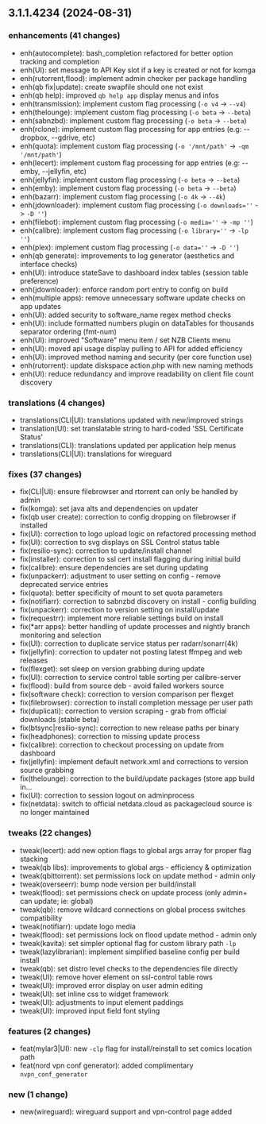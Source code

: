 ## 3.1.1.4234 (2024-08-31)

### enhancements (41 changes)

- enh(autocomplete): bash_completion refactored for better option tracking and completion
- enh(UI): set message to API Key slot if a key is created or not for komga
- enh(rutorrent,flood): implement admin checker per package handling
- enh(qb fix|update): create swapfile should one not exist
- enh(qb help): improved `qb help app` display menus and infos
- enh(transmission): implement custom flag processing (`-o v4` -> `--v4`)
- enh(thelounge): implement custom flag processing (`-o beta` -> `--beta`)
- enh(sabnzbd): implement custom flag processing (`-o beta` -> `--beta`)
- enh(rclone): implement custom flag processing for app entries (e.g: --dropbox, --gdrive, etc)
- enh(quota): implement custom flag processing (`-o '/mnt/path'` -> `-qm '/mnt/path'`)
- enh(lecert): implement custom flag processing for app entries (e.g: --emby, --jellyfin, etc)
- enh(jellyfin): implement custom flag processing (`-o beta` -> `--beta`)
- enh(emby): implement custom flag processing (`-o beta` -> `--beta`)
- enh(bazarr): implement custom flag processing (`-o 4k` -> `--4k`)
- enh(jdownloader): implement custom flag processing (`-o downloads=''` -> `-D ''`)
- enh(filebot): implement custom flag processing (`-o media=''` -> `-mp ''`)
- enh(calibre): implement custom flag processing (`-o library=''` -> `-lp ''`)
- enh(plex): implement custom flag processing (`-o data=''` -> `-D ''`)
- enh(qb generate): improvements to log generator (aesthetics and interface checks)
- enh(UI): introduce stateSave to dashboard index tables (session table preference)
- enh(jdownloader): enforce random port entry to config on build
- enh(multiple apps): remove unnecessary software update checks on app updates
- enh(UI): added security to software_name regex method checks
- enh(UI): include formatted numbers plugin on dataTables for thousands separator ordering (fmt-num)
- enh(UI): improved "Software" menu item / set NZB Clients menu
- enh(UI): moved api usage display pulling to API for added efficiency
- enh(UI): improved method naming and security (per core function use)
- enh(rutorrent): update diskspace action.php with new naming methods
- enh(UI): reduce redundancy and improve readability on client file count discovery

### translations (4 changes)

- translations(CLI|UI): translations updated with new/improved strings
- translation(UI): set translatable string to hard-coded 'SSL Certificate Status'
- translations(CLI): translations updated per application help menus
- translations(CLI|UI): translations for wireguard

### fixes (37 changes)

- fix(CLI|UI): ensure filebrowser and rtorrent can only be handled by admin
- fix(komga): set java alts and dependencies on updater
- fix(qb user create): correction to config dropping on filebrowser if installed
- fix(UI): correction to logo upload logic on refactored processing method
- fix(UI): correction to svg displays on SSL Control status table
- fix(resilio-sync): correction to update/install channel
- fix(installer): correction to ssl cert install flagging during initial build
- fix(calibre): ensure dependencies are set during updating
- fix(unpackerr): adjustment to user setting on config - remove deprecated service entries
- fix(quota): better specificity of mount to set quota parameters
- fix(notifiarr): correction to sabnzbd discovery on install - config building
- fix(unpackerr): correction to version setting on install/update
- fix(requestrr): implement more reliable settings build on install
- fix(*arr apps): better handling of update processes and nightly branch monitoring and selection
- fix(UI): correction to duplicate service status per radarr/sonarr(4k)
- fix(jellyfin): correction to updater not posting latest ffmpeg and web releases
- fix(flexget): set sleep on version grabbing during update
- fix(UI): correction to service control table sorting per calibre-server
- fix(flood): build from source deb - avoid failed workers source
- fix(software check): correction to version comparison per flexget
- fix(filebrowser): correction to install completion message per user path
- fix(duplicati): correction to version scraping - grab from official downloads (stable beta)
- fix(btsync|resilio-sync): correction to new release paths per binary
- fix(headphones): correction to missing update process
- fix(calibre): correction to checkout processing on update from dashboard
- fix(jellyfin): implement default network.xml and corrections to version source grabbing
- fix(thelounge): correction to the build/update packages (store app build in...
- fix(UI): correction to session logout on adminprocess
- fix(netdata): switch to official netdata.cloud as packagecloud source is no longer maintained

### tweaks (22 changes)

- tweak(lecert): add new option flags to global args array for proper flag stacking
- tweak(qb libs): improvements to global args - efficiency & optimization
- tweak(qbittorrent): set permissions lock on update method - admin only
- tweak(overseerr): bump node version per build/install
- tweak(flood): set permissions check on update process (only admin+ can update; ie: global)
- tweak(qb): remove wildcard connections on global process switches compatibility
- tweak(notifiarr): update logo media
- tweak(flood): set permissions lock on flood update method - admin only
- tweak(kavita): set simpler optional flag for custom library path `-lp`
- tweak(lazylibrarian): implement simplified baseline config per build install
- tweak(qb): set distro level checks to the dependencies file directly
- tweak(UI): remove hover element on ssl-control table rows
- tweak(UI): improved error display on user admin editing
- tweak(UI): set inline css to widget framework
- tweak(UI): adjustments to input element paddings
- tweak(UI): improved input field font styling

### features (2 changes)

- feat(mylar3|UI): new `-clp` flag for install/reinstall to set comics location path
- feat(nord vpn conf generator): added complimentary `nvpn_conf_generator`

### new (1 change)

- new(wireguard): wireguard support and vpn-control page added
